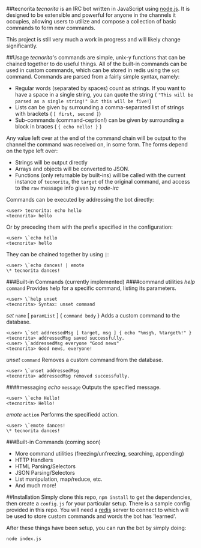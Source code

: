 ##tecnorita
_tecnorita_ is an IRC bot written in JavaScript using [node.js](http://nodejs.org). It is designed to be extensible and powerful for anyone in the channels it occupies, allowing users to utilize and compose a collection of basic commands to form new commands.

This project is still very much a work in progress and will likely change significantly.

##Usage
_tecnorita_'s commands are simple, unix-y functions that can be chained together to do useful things. All of the built-in commands can be used in custom commands, which can be stored in redis using the `set` command. Commands are parsed from a fairly simple syntax, namely:

* Regular words (separated by spaces) count as strings. If you want to have a space in a single string, you can quote the string ( `"This will be parsed as a single string!" But this will be five!`)
* Lists can be given by surrounding a comma-separated list of strings with brackets ( `[ first, second ]`)
* Sub-commands (command-ception!) can be given by surrounding a block in braces ( `{ echo Hello! }` )

Any value left over at the end of the command chain will be output to the channel the command was received on, in some form. The forms depend on the type left over:

* Strings will be output directly
* Arrays and objects will be converted to JSON.
* Functions (only returnable by built-ins) will be called with the current instance of `tecnorita`, the `target` of the original command, and access to the `raw` message info given by _node-irc_

Commands can be executed by addressing the bot directly:
```
<user> tecnorita: echo hello
<tecnorita> hello
```
Or by preceding them with the prefix specified in the configuration:
```
<user> \`echo hello
<tecnorita> hello
```

They can be chained together by using `|`:
```
<user> \`echo dances! | emote
\* tecnorita dances!
```

###Built-in Commands (currently implemented)
####command utilities
*help* `command`
Provides help for a specific command, listing its parameters.
```
<user> \`help unset
<tecnorita> Syntax: unset command
```

*set* `name` [ `paramList` ] { `command body` }
Adds a custom command to the database.
```
<user> \`set addressedMsg [ target, msg ] { echo "%msg%, %target%!" }
<tecnorita> addressedMsg saved successfully.
<user> \`addressedMsg everyone "Good news"
<tecnorita> Good news, everyone!
```

*unset* `command`
Removes a custom command from the database.
```
<user> \`unset addressedMsg
<tecnorita> addressedMsg removed successfully.
```

####messaging
*echo* `message`
Outputs the specified message.
```
<user> \`echo Hello!
<tecnorita> Hello!
```

*emote* `action`
Performs the specifiedd action.
```
<user> \`emote dances!
\* tecnorita dances!
```

###Built-in Commands (coming soon)
* More command utilities (freezing/unfreezing, searching, appending)
* HTTP Handlers
* HTML Parsing/Selectors
* JSON Parsing/Selectors
* List manipulation, map/reduce, etc.
* And much more!

##Installation
Simply clone this repo, `npm install` to get the dependencies, then create a `config.js` for your particular setup. There is a sample config provided in this repo. You will need a [redis](http://redis.io/) server to connect to which will be used to store custom commands and words the bot has 'learned'.

After these things have been setup, you can run the bot by simply doing:
```
node index.js
```
